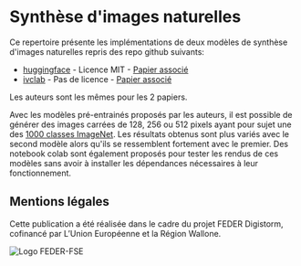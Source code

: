 # Synthèse d'images naturelles

Ce repertoire présente les implémentations de deux modèles de synthèse d'images naturelles repris des repo github suivants:

- [huggingface](https://github.com/huggingface/pytorch-pretrained-BigGAN) - Licence MIT - [Papier associé](https://openreview.net/forum?id=B1xsqj09Fm)
- [ivclab](https://github.com/ivclab/BigGAN-Generator-Pretrained-Pytorch) - Pas de licence - [Papier associé](https://arxiv.org/abs/1809.11096)

Les auteurs sont les mêmes pour les 2 papiers.

Avec les modèles pré-entrainés proposés par les auteurs, il est possible de générer des images carrées de 128, 256 ou 512 pixels ayant pour sujet une des [1000 classes ImageNet](https://gist.github.com/yrevar/942d3a0ac09ec9e5eb3a). Les résultats obtenus sont plus variés avec le second modèle alors qu'ils se ressemblent fortement avec le premier.
Des notebook colab sont également proposés pour tester les rendus de ces modèles sans avoir à installer les dépendances nécessaires à leur fonctionnement.

## Mentions légales
Cette publication a été réalisée dans le cadre du projet FEDER Digistorm, cofinancé par L’Union Européenne et la Région Wallone.

![Logo FEDER-FSE](https://www.enmieux.be/sites/all/themes/enmieux_theme/img/logo-feder-fse.png)
